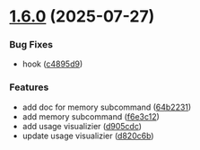 # [1.6.0](https://github.com/MarkShawn2020/claude-code-manager/compare/v1.5.4...v1.6.0) (2025-07-27)


### Bug Fixes

* hook ([c4895d9](https://github.com/MarkShawn2020/claude-code-manager/commit/c4895d93fcc7ecfba6c77d3cfbb02ddd6b4e4ee3))


### Features

* add doc for memory subcommand ([64b2231](https://github.com/MarkShawn2020/claude-code-manager/commit/64b2231a6973d679a9ccd361078a1a0d61e844e1))
* add memory subcommand ([f6e3c12](https://github.com/MarkShawn2020/claude-code-manager/commit/f6e3c12e542f46bf639806040bc49c7b0b502d9c))
* add usage visualizier ([d905cdc](https://github.com/MarkShawn2020/claude-code-manager/commit/d905cdcf2ec6094d264ee34e4896b129e997b588))
* update usage visualizier ([d820c6b](https://github.com/MarkShawn2020/claude-code-manager/commit/d820c6b901456e1ef862811d97ba4facdb05264b))
